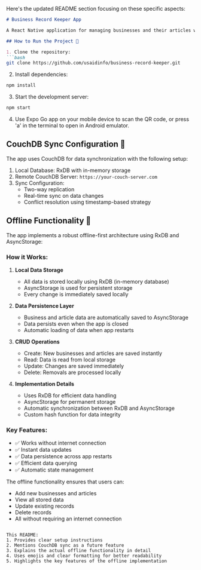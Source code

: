 Here's the updated README section focusing on these specific aspects:

```markdown:d:\react-native\my-expo-app\README.md
# Business Record Keeper App

A React Native application for managing businesses and their articles with offline-first capabilities.

## How to Run the Project 🚀

1. Clone the repository:
```bash
git clone https://github.com/usaidinfo/business-record-keeper.git
```

2. Install dependencies:
```bash
npm install
```

3. Start the development server:
```bash
npm start
```

4. Use Expo Go app on your mobile device to scan the QR code, or press 'a' in the terminal to open in Android emulator.

## CouchDB Sync Configuration 🔄

The app uses CouchDB for data synchronization with the following setup:

1. Local Database: RxDB with in-memory storage
2. Remote CouchDB Server: `https://your-couch-server.com`
3. Sync Configuration:
   - Two-way replication
   - Real-time sync on data changes
   - Conflict resolution using timestamp-based strategy

## Offline Functionality 📱

The app implements a robust offline-first architecture using RxDB and AsyncStorage:

### How it Works:

1. **Local Data Storage**
   - All data is stored locally using RxDB (in-memory database)
   - AsyncStorage is used for persistent storage
   - Every change is immediately saved locally

2. **Data Persistence Layer**
   - Business and article data are automatically saved to AsyncStorage
   - Data persists even when the app is closed
   - Automatic loading of data when app restarts

3. **CRUD Operations**
   - Create: New businesses and articles are saved instantly
   - Read: Data is read from local storage
   - Update: Changes are saved immediately
   - Delete: Removals are processed locally

4. **Implementation Details**
   - Uses RxDB for efficient data handling
   - AsyncStorage for permanent storage
   - Automatic synchronization between RxDB and AsyncStorage
   - Custom hash function for data integrity

### Key Features:

- ✅ Works without internet connection
- ✅ Instant data updates
- ✅ Data persistence across app restarts
- ✅ Efficient data querying
- ✅ Automatic state management

The offline functionality ensures that users can:
- Add new businesses and articles
- View all stored data
- Update existing records
- Delete records
- All without requiring an internet connection
```

This README:
1. Provides clear setup instructions
2. Mentions CouchDB sync as a future feature
3. Explains the actual offline functionality in detail
4. Uses emojis and clear formatting for better readability
5. Highlights the key features of the offline implementation
